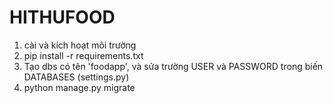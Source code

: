 # HITHUFOOD
1. cài và kích hoạt môi trường
2. pip install -r requirements.txt
3. Tạo dbs có tên 'foodapp', và sửa trường USER và PASSWORD trong biến DATABASES (settings.py)
4. python manage.py migrate